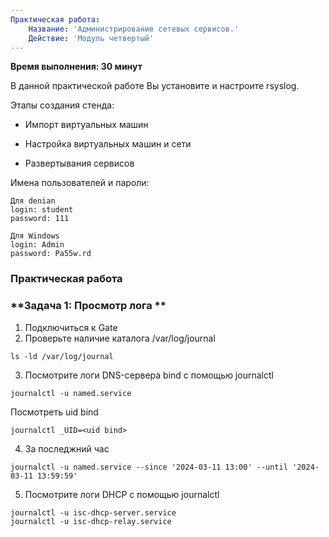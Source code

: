 ```yaml
---
Практическая работа:
    Название: 'Администрирование сетевых сервисов.'
    Действие: 'Модуль четвертый'
---
```


**Время выполнения: 30 минут**

В данной практической работе Вы установите и настроите rsyslog.

Этапы создания стенда:

- Импорт виртуальных машин

- Настройка виртуальных машин и сети

- Развертывания сервисов

Имена пользователей и пароли:
```
Для denian
login: student 
password: 111
```
```
Для Windows
login: Admin 
password: Pa55w.rd
```
### **Практическая работа**

### **Задача 1: Просмотр лога **
1. Подключиться к Gate
2. Проверьте наличие каталога /var/log/journal
```
ls -ld /var/log/journal
```
3. Посмотрите логи DNS-сервера bind с помощью journalctl
```
journalctl -u named.service
```
Посмотреть uid bind
```
journalctl _UID=<uid bind>
```
4. За последжний час
```
journalctl -u named.service --since '2024-03-11 13:00' --until '2024-03-11 13:59:59'
```
5.  Посмотрите логи DHCP с помощью journalctl
```
journalctl -u isc-dhcp-server.service
journalctl -u isc-dhcp-relay.service
```
